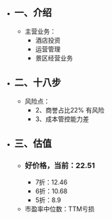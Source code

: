 - ## 一、介绍
	- 主营业务：
		- 酒店投资
		- 运营管理
		- 景区经营业务
- ## 二、十八步
	- 风险点：
		- 2、商誉占比22% 有风险
		- 3、成本管控能力差
- ## 三、估值
	- ### 好价格，当前：22.51
		- 7折：12.46
		- 6折：10.68
		- 5折：8.9
	- 市盈率中位数：TTM亏损